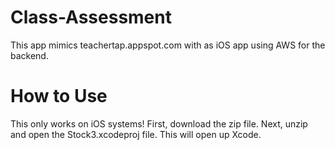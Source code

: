 # Class-Assessment
This app mimics teachertap.appspot.com with as iOS app using AWS for the backend.

# How to Use
This only works on iOS systems! First, download the zip file. Next, unzip and open the Stock3.xcodeproj file. This will open up Xcode.
